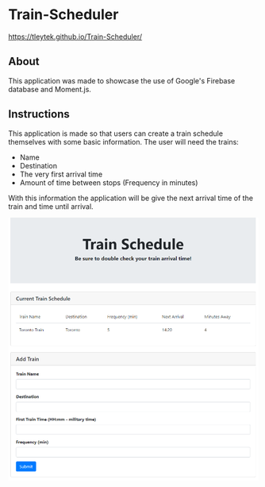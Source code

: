 # Train-Scheduler

https://tleytek.github.io/Train-Scheduler/

## About

This application was made to showcase the use of Google's Firebase database and Moment.js.

## Instructions

This application is made so that users can create a train schedule themselves with some basic information.
The user will need the trains:

- Name
- Destination
- The very first arrival time
- Amount of time between stops (Frequency in minutes)

With this information the application will be give the next arrival time of the train and time until arrival.

![website image](assets/images/website.png)
